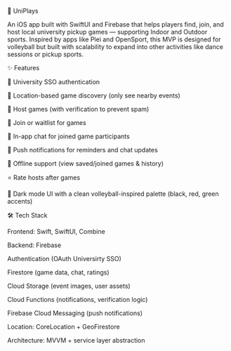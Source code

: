 🏐 UniPlays

An iOS app built with SwiftUI and Firebase that helps players find, join, and host local university pickup games — supporting Indoor and Outdoor sports. Inspired by apps like Plei and OpenSport, this MVP is designed for volleyball but built with scalability to expand into other activities like dance sessions or pickup sports.

✨ Features


🔐 University SSO authentication

📍 Location-based game discovery (only see nearby events)

📝 Host games (with verification to prevent spam)

👥 Join or waitlist for games

💬 In-app chat for joined game participants

🔔 Push notifications for reminders and chat updates

📶 Offline support (view saved/joined games & history)

⭐ Rate hosts after games

🎨 Dark mode UI with a clean volleyball-inspired palette (black, red, green accents)

🛠️ Tech Stack


Frontend: Swift, SwiftUI, Combine

Backend: Firebase

Authentication (OAuth Universirty SSO)

Firestore (game data, chat, ratings)

Cloud Storage (event images, user assets)

Cloud Functions (notifications, verification logic)

Firebase Cloud Messaging (push notifications)

Location: CoreLocation + GeoFirestore

Architecture: MVVM + service layer abstraction

